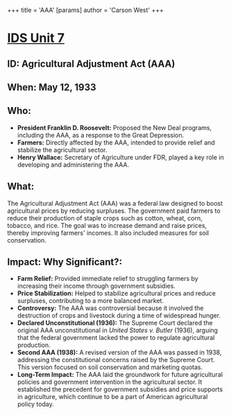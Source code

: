 +++
 title = 'AAA'
[params]
	author = 'Carson West'
+++
# [IDS Unit 7](./../ids-unit-7/)

## ID: Agricultural Adjustment Act (AAA)

## When: May 12, 1933

## Who:
* **President Franklin D. Roosevelt:** Proposed the New Deal programs, including the AAA, as a response to the Great Depression.
* **Farmers:** Directly affected by the AAA, intended to provide relief and stabilize the agricultural sector.
* **Henry Wallace:** Secretary of Agriculture under FDR, played a key role in developing and administering the AAA.

## What:
The Agricultural Adjustment Act (AAA) was a federal law designed to boost agricultural prices by reducing surpluses. The government paid farmers to reduce their production of staple crops such as cotton, wheat, corn, tobacco, and rice. The goal was to increase demand and raise prices, thereby improving farmers' incomes. It also included measures for soil conservation.

## Impact: Why Significant?:
* **Farm Relief:** Provided immediate relief to struggling farmers by increasing their income through government subsidies.
* **Price Stabilization:** Helped to stabilize agricultural prices and reduce surpluses, contributing to a more balanced market.
* **Controversy:** The AAA was controversial because it involved the destruction of crops and livestock during a time of widespread hunger.
* **Declared Unconstitutional (1936):** The Supreme Court declared the original AAA unconstitutional in *United States v. Butler* (1936), arguing that the federal government lacked the power to regulate agricultural production.
* **Second AAA (1938):** A revised version of the AAA was passed in 1938, addressing the constitutional concerns raised by the Supreme Court. This version focused on soil conservation and marketing quotas.
* **Long-Term Impact:** The AAA laid the groundwork for future agricultural policies and government intervention in the agricultural sector. It established the precedent for government subsidies and price supports in agriculture, which continue to be a part of American agricultural policy today.

